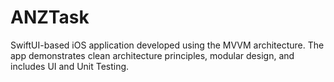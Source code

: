 # ANZTask
SwiftUI-based iOS application developed using the MVVM architecture. The app demonstrates clean architecture principles, modular design, and includes UI and Unit Testing.
